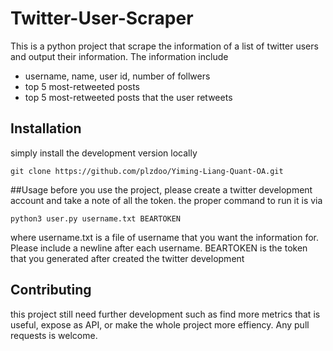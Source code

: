 # Twitter-User-Scraper
This is a python project that scrape the information of a list of twitter users and output their information. The information include
* username, name, user id, number of follwers
* top 5 most-retweeted posts
* top 5 most-retweeted posts that the user retweets

## Installation
simply install the development version locally
```
git clone https://github.com/plzdoo/Yiming-Liang-Quant-OA.git
```
##Usage
before you use the project, please create a twitter development account and take a note of all the token. 
the proper command to run it is via
```
python3 user.py username.txt BEARTOKEN
```
where username.txt is a file of username that you want the information for. Please include a newline after each username.
BEARTOKEN is the token that you generated after created the twitter development


## Contributing 
this project still need further development such as find more metrics that is useful, expose as API, or make the whole project more effiency. Any pull requests is welcome.

